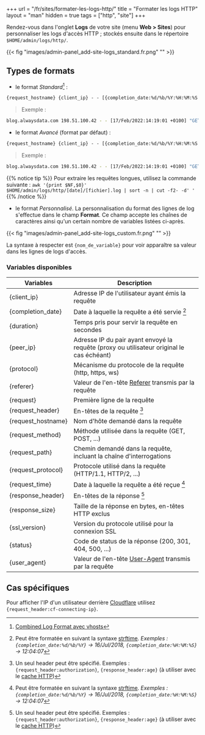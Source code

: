 +++
url = "/fr/sites/formater-les-logs-http/"
title = "Formater les logs HTTP"
layout = "man"
hidden = true
tags = ["http", "site"]
+++

Rendez-vous dans l'onglet **Logs** de votre site (menu **Web > Sites**) pour personnaliser les logs d'accès HTTP ; stockés ensuite dans le répertoire `$HOME/admin/logs/http/`.

{{< fig "images/admin-panel_add-site-logs_standard.fr.png" "" >}}

## Types de formats

- le format *Standard*[^1] :
```txt
{request_hostname} {client_ip} - - [{completion_date:%d/%b/%Y:%H:%M:%S %z}] "{request}" {status} {response_size} "{referer}" "{user_agent}"
```

> Exemple :
```sh
blog.alwaysdata.com 198.51.100.42 - - [17/Feb/2022:14:19:01 +0100] "GET /2022/02/01/2022-au-rapport/ HTTP/2.0" 200 16634 "https://blog.alwaysdata.com/" "Mozilla/5.0 (X11; Ubuntu; Linux x86_64; rv:96.0) Gecko/20100101 Firefox/96.0"
```

- le format *Avancé* (format par défaut) :
```txt
{request_hostname} {client_ip} - - [{completion_date:%d/%b/%Y:%H:%M:%S %z}] "{request}" {status} {response_size} "{referer}" "{user_agent}" {protocol} {duration}
```

> Exemple :
```sh
blog.alwaysdata.com 198.51.100.42 - - [17/Feb/2022:14:19:01 +0100] "GET /2022/02/01/2022-au-rapport/ HTTP/2.0" 200 16634 "https://blog.alwaysdata.com/" "Mozilla/5.0 (X11; Ubuntu; Linux x86_64; rv:96.0) Gecko/20100101 Firefox/96.0" https 0.128109
```

{{% notice tip %}}
Pour extraire les requêtes longues, utilisez la commande suivante : `awk '{print $NF,$0}' $HOME/admin/logs/http/[date]/[fichier].log | sort -n | cut -f2- -d' '`
{{% /notice %}}

- le format *Personnalisé*. La personnalisation du format des lignes de log s'effectue dans le champ **Format**. Ce champ accepte les chaînes de caractères ainsi qu'un certain nombre de variables listées ci-après.

{{< fig "images/admin-panel_add-site-logs_custom.fr.png" "" >}}

La syntaxe à respecter est `{nom_de_variable}` pour voir apparaître sa valeur dans les lignes de logs d'accès.

### Variables disponibles

| Variables          | Description                                                                                                            |
| ------------------ | ---------------------------------------------------------------------------------------------------------------------- |
| {client_ip}        | Adresse IP de l'utilisateur ayant émis la requête                                                                      |
| {completion_date}  | Date à laquelle la requête a été servie [^2]                                                                           |
| {duration}         | Temps pris pour servir la requête en secondes                                                                          |
| {peer_ip}          | Adresse IP du pair ayant envoyé la requête (proxy ou utilisateur original le cas échéant)                              |
| {protocol}         | Mécanisme du protocole de la requête (http, https, ws)                                                                 |
| {referer}          | Valeur de l'en-tête [Referer](https://fr.wikipedia.org/wiki/R%C3%A9f%C3%A9rent_(informatique)) transmis par la requête |
| {request}          | Première ligne de la requête                                                                                           |
| {request_header}   | En-têtes de la requête [^3]                                                                                            |
| {request_hostname} | Nom d'hôte demandé dans la requête                                                                                     |
| {request_method}   | Méthode utilisée dans la requête (GET, POST, ...)                                                                      |
| {request_path}     | Chemin demandé dans la requête, incluant la chaîne d'interrogations                                                    |
| {request_protocol} | Protocole utilisé dans la requête (HTTP/1.1, HTTP/2, ...)                                                              |
| {request_time}     | Date à laquelle la requête a été reçue [^2]                                                                            |
| {response_header}  | En-têtes de la réponse [^3]                                                                                            |
| {response_size}    | Taille de la réponse en bytes, en-têtes HTTP exclus                                                                    |
| {ssl_version}      | Version du protocole utilisé pour la connexion SSL                                                                     |
| {status}           | Code de status de la réponse (200, 301, 404, 500, ...)                                                                 |
| {user_agent}       | Valeur de l'en-tête [User-Agent](https://fr.wikipedia.org/wiki/User_agent) transmis par la requête                     |

## Cas spécifiques

Pour afficher l'IP d'un utilisateur derrière [Cloudflare](https://support.cloudflare.com/hc/en-us/articles/200170986-How-does-Cloudflare-handle-HTTP-Request-headers-) utilisez `{request_header:cf-connecting-ip}`.

[^1]: [Combined Log Format avec vhosts](https://httpd.apache.org/docs/2.4/logs.html)
[^2]: Peut être formatée en suivant la syntaxe [strftime](https://docs.python.org/fr/3.6/library/datetime.html?highlight=strftime#strftime-strptime-behavior).
*Exemples : `{completion_date:%d/%b/%Y}` → 16/Jul/2018, `{completion_date:%H:%M:%S}` → 12:04:07*
[^3]: Un seul header peut être spécifié. Exemples : `{request_header:authorization}`, `{response_header:age}` (à utiliser avec le [cache HTTP](sites/http-cache))
